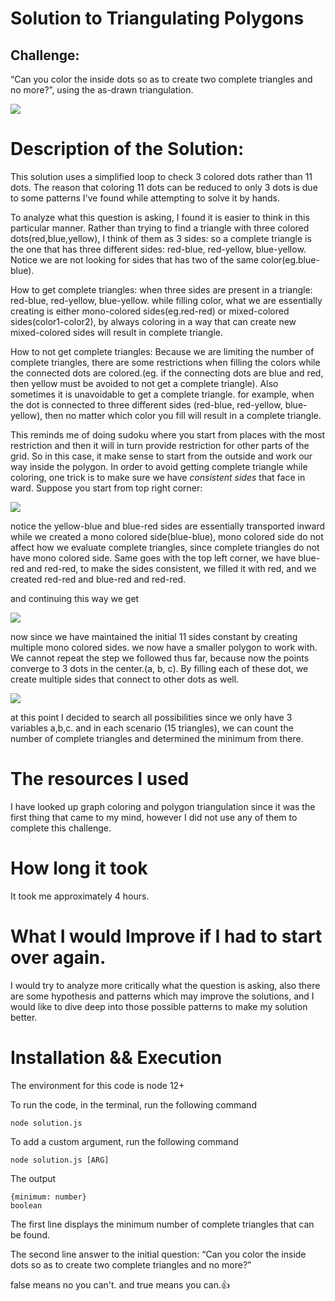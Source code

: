 # Solution to Triangulating Polygons

## Challenge:

“Can you color the inside dots so as to create two complete triangles and no more?”, using the as-drawn triangulation.

![](/challenge.jpg)

# Description of the Solution:

This solution uses a simplified loop to check 3 colored dots rather than 11 dots. The reason that coloring 11 dots can be reduced to only 3 dots is due to some patterns I've found while attempting to solve it by hands.

To analyze what this question is asking, I found it is easier to think in this particular manner. Rather than trying to find a triangle with three colored dots(red,blue,yellow), I think of them as 3 sides: so a complete triangle is the one that has three different sides: red-blue, red-yellow, blue-yellow. Notice we are not looking for sides that has two of the same color(eg.blue-blue).

How to get complete triangles:
when three sides are present in a triangle: red-blue, red-yellow, blue-yellow. while filling color, what we are essentially creating is either mono-colored sides(eg.red-red) or mixed-colored sides(color1-color2), by always coloring in a way that can create new mixed-colored sides will result in complete triangle.

How to not get complete triangles:
Because we are limiting the number of complete triangles, there are some restrictions when filling the colors while the connected dots are colored.(eg. if the connecting dots are blue and red, then yellow must be avoided to not get a complete triangle). Also sometimes it is unavoidable to get a complete triangle. for example, when the dot is connected to three different sides (red-blue, red-yellow, blue-yellow), then no matter which color you fill will result in a complete triangle.

This reminds me of doing sudoku where you start from places with the most restriction and then it will in turn provide restriction for other parts of the grid. So in this case, it make sense to start from the outside and work our way inside the polygon. In order to avoid getting complete triangle while coloring, one trick is to make sure we have *consistent sides* that face in ward. Suppose you start from top right corner:

![](/step1.jpg)

notice the yellow-blue and blue-red sides are essentially transported inward while we created a mono colored side(blue-blue), mono colored side do not affect how we evaluate complete triangles, since complete triangles do not have mono colored side. Same goes with the top left corner, we have blue-red and red-red, to make the sides consistent, we filled it with red, and we created red-red and blue-red and red-red.

and continuing this way we get

![](/step1-3.jpg)

now since we have maintained the initial 11 sides constant by creating multiple mono colored sides. we now have a smaller polygon to work with. We cannot repeat the step we followed thus far, because now the points converge to 3 dots in the center.(a, b, c). By filling each of these dot, we create multiple sides that connect to other dots as well.

![](/step2.jpg)

at this point I decided to search all possibilities since we only have 3 variables a,b,c. and in each scenario (15 triangles), we can count the number of complete triangles and determined the minimum from there.




# The resources I used

I have looked up graph coloring and polygon triangulation since it was the first thing that came to my mind, however I did not use any of them to complete this challenge.

# How long it took

It took me approximately 4 hours.

# What I would Improve if I had to start over again.

I would try to analyze more critically what the question is asking, also there are some hypothesis and patterns which may improve the solutions, and I would like to dive deep into those possible patterns to make my solution better.

# Installation && Execution

The environment for this code is node 12+

To run the code, in the terminal, run the following command

```
node solution.js
```

To add a custom argument, run the following command

```
node solution.js [ARG]
```

The output

```
{minimum: number}
boolean
```

The first line displays the minimum number of complete triangles that can be found.

The second line answer to the initial question: “Can you color the inside dots so as to create two complete triangles and no more?”

false means no you can't.
and true means you can.👍
